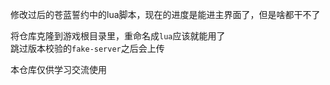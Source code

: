 修改过后的苍蓝誓约中的lua脚本，现在的进度是能进主界面了，但是啥都干不了  

将仓库克隆到游戏根目录里，重命名成`lua`应该就能用了  
跳过版本校验的`fake-server`之后会上传

本仓库仅供学习交流使用